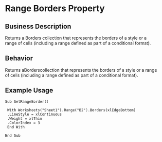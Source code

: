 # Range Borders Property

## Business Description
Returns a Borders collection that represents the borders of a style or a range of cells (including a range defined as part of a conditional format).

## Behavior
Returns aBorderscollection that represents the borders of a style or a range of cells (including a range defined as part of a conditional format).

## Example Usage
```vba
Sub SetRangeBorder() 
 
 With Worksheets("Sheet1").Range("B2").Borders(xlEdgeBottom) 
 .LineStyle = xlContinuous 
 .Weight = xlThin 
 .ColorIndex = 3 
 End With 
 
End Sub
```
